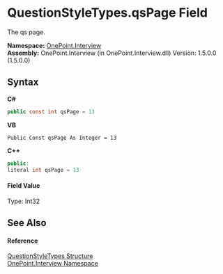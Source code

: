 # QuestionStyleTypes.qsPage Field
 

The qs page.

**Namespace:**&nbsp;<a href="N_OnePoint_Interview">OnePoint.Interview</a><br />**Assembly:**&nbsp;OnePoint.Interview (in OnePoint.Interview.dll) Version: 1.5.0.0 (1.5.0.0)

## Syntax

**C#**<br />
``` C#
public const int qsPage = 13
```

**VB**<br />
``` VB
Public Const qsPage As Integer = 13
```

**C++**<br />
``` C++
public:
literal int qsPage = 13
```


#### Field Value
Type: Int32

## See Also


#### Reference
<a href="T_OnePoint_Interview_QuestionStyleTypes">QuestionStyleTypes Structure</a><br /><a href="N_OnePoint_Interview">OnePoint.Interview Namespace</a><br />